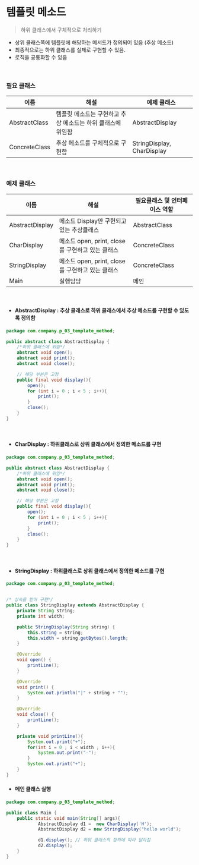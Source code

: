 # 템플릿 메소드 

> 하위 클래스에서 구체적으로 처리하기 

- 상위 클래스쪽에 템플릿에 해당하는 메서드가 정의되어 있음 (추상 메소드)
- 최종적으로는 하위 클래스를 실제로 구현할 수 있음.
- 로직을 공통화할 수 있음 

<br>

### 필요 클래스

| 이름          | 해설                                                        | 예제 클래스                |
|---------------|-------------------------------------------------------------|----------------------------|
| AbstractClass | 템플릿 메소드는 구현하고 추상 메소드는 하위 클래스에 위임함 | AbstractDisplay            |
| ConcreteClass | 추상 메소드를 구체적으로 구현함                             | StringDisplay, CharDisplay |


<br>

### 예제 클래스
| 이름            | 해설                                             | 필요클래스 및 인터페이스 역할 |
|-----------------|--------------------------------------------------|-------------------------------|
| AbstractDisplay | 메소드 Display만 구현되고 있는 추상클래스        | AbstractClass                            |
| CharDisplay     | 메소드 open, print, close를 구현하고 있는 클래스 | ConcreteClass                          |
| StringDisplay   | 메소드 open, print, close를 구현하고 있는 클래스 | ConcreteClass                            |
| Main            | 실행담당                                         |  메인                            |

<br>

- #### AbstractDisplay : 추상 클래스로 하위 클래스에서 추상 메소드를 구현할 수 있도록 정의함

```java
package com.company.p_03_template_method;

public abstract class AbstractDisplay {
    /*하위 클래스에 위임*/
    abstract void open();
    abstract void print();
    abstract void close();

    // 해당 부분은 고정
    public final void display(){
        open();
        for (int i = 0 ; i < 5 ; i++){
            print();
        }
        close();
    }
}

```

<br>

- #### CharDisplay : 하위클래스로 상위 클래스에서 정의한 메소드를 구현

```java
package com.company.p_03_template_method;

public abstract class AbstractDisplay {
    /*하위 클래스에 위임*/
    abstract void open();
    abstract void print();
    abstract void close();

    // 해당 부분은 고정
    public final void display(){
        open();
        for (int i = 0 ; i < 5 ; i++){
            print();
        }
        close();
    }
}

```

<br>

- #### StringDisplay : 하위클래스로 상위 클래스에서 정의한 메소드를 구현 

```java
package com.company.p_03_template_method;


/* 상속을 받아 구현*/
public class StringDisplay extends AbstractDisplay {
    private String string;
    private int width;

    public StringDisplay(String string) {
        this.string = string;
        this.width = string.getBytes().length;
    }

    @Override
    void open() {
        printLine();
    }

    @Override
    void print() {
        System.out.println("|" + string + "");
    }

    @Override
    void close() {
        printLine();
    }

    private void printLine(){
        System.out.print("+");
        for(int i = 0 ; i < width ; i++){
            System.out.print("-");
        }
        System.out.print("+");
    }
}
```

- #### 메인 클래스 실행

```java
package com.company.p_03_template_method;

public class Main {
    public static void main(String[] args){
            AbstractDisplay d1 =  new CharDisplay('H');
            AbstractDisplay d2 = new StringDisplay("hello world");

            d1.display(); // 하위 클래스의 정의에 따라 달라짐
            d2.display();
    }
}
```